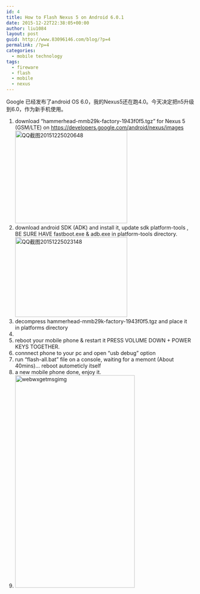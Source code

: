 ```yaml
---
id: 4
title: How to Flash Nexus 5 on Android 6.0.1
date: 2015-12-22T22:38:05+00:00
author: liu1084
layout: post
guid: http://www.83096146.com/blog/?p=4
permalink: /?p=4
categories:
  - mobile technology
tags:
  - fireware
  - flash
  - mobile
  - nexus
---
```

Google 已经发布了android OS 6.0，我的Nexus5还在跑4.0。今天决定把n5升级到6.0，作为新手机使用。

  1. download &#8220;hammerhead-mmb29k-factory-1943f0f5.tgz&#8221; for Nexus 5 (GSM/LTE) on <a href="https://developers.google.com/android/nexus/images" target="_blank">https://developers.google.com/android/nexus/images<img class="alignnone wp-image-28" src="http://www.83096146.com/blog/wp-content/uploads/2015/12/QQ截图20151225020648-300x248.png" alt="QQ截图20151225020648" width="300" height="248" srcset="http://blog.83096146.com/wp-content/uploads/2015/12/QQ截图20151225020648-300x248.png 300w, http://blog.83096146.com/wp-content/uploads/2015/12/QQ截图20151225020648-768x635.png 768w, http://blog.83096146.com/wp-content/uploads/2015/12/QQ截图20151225020648.png 870w" sizes="(max-width: 300px) 100vw, 300px" /></a>
  2. download android SDK (ADK) and install it, update sdk platform-tools , BE SURE HAVE fastboot.exe & adb.exe in platform-tools directory.<img class="alignnone size-medium wp-image-33" src="http://www.83096146.com/blog/wp-content/uploads/2015/12/QQ截图20151225023148-300x214.png" alt="QQ截图20151225023148" width="300" height="214" srcset="http://blog.83096146.com/wp-content/uploads/2015/12/QQ截图20151225023148-300x214.png 300w, http://blog.83096146.com/wp-content/uploads/2015/12/QQ截图20151225023148.png 700w" sizes="(max-width: 300px) 100vw, 300px" />
  3. decompress hammerhead-mmb29k-factory-1943f0f5.tgz and place it in platforms directory
  4. 
  5. reboot your mobile phone & restart it PRESS VOLUME DOWN + POWER KEYS TOGETHER.
  6. connnect phone to your pc and open &#8220;usb debug&#8221; option
  7. run &#8220;flash-all.bat&#8221; file on a console, waiting for a memont (About 40mins)&#8230; reboot autometicly itself
  8. a new mobile phone done, enjoy it.
  9. <img class="alignleft wp-image-29" src="http://www.83096146.com/blog/wp-content/uploads/2015/12/webwxgetmsgimg.jpg" alt="webwxgetmsgimg" width="320" height="569" />

&nbsp;

&nbsp;

&nbsp;